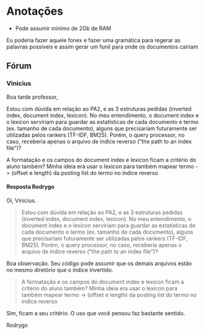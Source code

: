# Anotações

- Pode assumir mínimo de 2Gb de RAM

Eu poderia fazer aquele fonex e fazer uma gramática para regerar as palavras possíveis e assim gerar um funil para onde os documentos cairiam
## Fórum

### Vinicius

Boa tarde professor,

Estou com dúvida em relação ao PA2, e as 3 estruturas pedidas (inverted index, document index, lexicon). No meu entendimento, o document index e o lexicon serviriam para guardar as estatísticas de cada documento e termo (ex. tamanho de cada documento), alguns que precisariam futuramente ser utilizadas pelos rankers (TF-IDF, BM25). Porém, o query processor, no caso, receberia apenas o arquivo de índice reverso ("the path to an index file")?

A formatação e os campos do document index e lexicon ficam a critério do aluno também? Minha ideia era usar o lexicon para também mapear termo -> (offset e length) da posting list do termo no indíce reverso

#### Resposta Rodrygo

Oi, Vinícius.

> Estou com dúvida em relação ao PA2, e as 3 estruturas pedidas (inverted index, document index, lexicon). No meu entendimento, o document index e o lexicon serviriam para guardar as estatísticas de cada documento e termo (ex. tamanho de cada documento), alguns que precisariam futuramente ser utilizadas pelos rankers (TF-IDF, BM25). Porém, o query processor, no caso, receberia apenas o arquivo de índice reverso ("the path to an index file")?

Boa observação. Seu código pode assumir que os demais arquivos estão no mesmo diretório que o índice invertido.

> A formatação e os campos do document index e lexicon ficam a critério do aluno também? Minha ideia era usar o lexicon para também mapear termo -> (offset e length) da posting list do termo no indíce reverso

Sim, ficam a seu critério. O uso que você pensou faz bastante sentido.

Rodrygo
